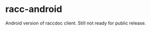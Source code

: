 racc-android
============

Android version of raccdoc client.  Still not ready for public release.

